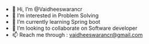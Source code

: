 - 👋 Hi, I’m @Vaidheeswarancr
- 👀 I’m interested in Problem Solving
- 🌱 I’m currently learning Spring boot
- 💞️ I’m looking to collaborate on Software developer
- 📫 Reach me through : vaidheeswarancr@gmail.com

<!---
Vaidheeswarancr/Vaidheeswarancr is a ✨ special ✨ repository because its `README.md` (this file) appears on your GitHub profile.
You can click the Preview link to take a look at your changes.
--->

